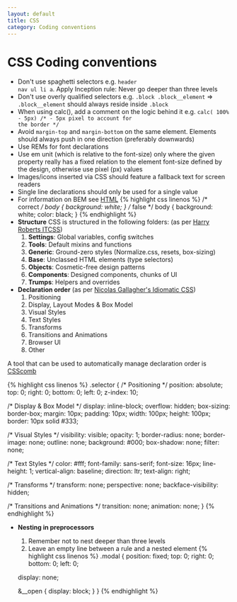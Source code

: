 ```yaml
---
layout: default
title: CSS
category: Coding conventions
---
```


# CSS Coding conventions

- Don't use spaghetti selectors e.g. <code class="highlight">header nav ul li a</code>. Apply Inception rule: Never go deeper than three levels
- Don't use overly qualified selectors e.g. <code class="highlight">.block .block__element</code> => <code class="highlight">.block__element</code> should always reside inside <code class="highlight">.block</code>
- When using calc(), add a comment on the logic behind it e.g. <code class="highlight">calc( 100% - 5px) /* - 5px pixel to account for the border */</code>
- Avoid <code class="highlight">margin-top</code> and <code class="highlight">margin-bottom</code> on the same element. Elements should always push in one direction (preferably downwards)
- Use REMs for font declarations
- Use em unit (which is relative to the font-size) only where the given property really has a fixed relation to the element font-size defined by the design, otherwise use pixel (px) values
- Images/icons inserted via CSS should feature a fallback text for screen readers
- Single line declarations should only be used for a single value
- For information on BEM see [HTML](/HTML)
{% highlight css linenos %}
/* correct */
body { background: white; }
/* false */
body { background: white; color: black; }
{% endhighlight %}
- __Structure__
  CSS is structured in the following folders: (as per [Harry Roberts ITCSS](http://itcss.io))
  1. __Settings__: Global variables, config switches
  2. __Tools__: Default mixins and functions
  3. __Generic__: Ground-zero styles (Normalize.css, resets, box-sizing)
  4. __Base__: Unclassed HTML elements (type selectors)
  5. __Objects__: Cosmetic-free design patterns
  6. __Components__: Designed components, chunks of UI
  7. __Trumps__: Helpers and overrides
- __Declaration order__ (as per [Nicolas Gallagher's Idiomatic CSS](https://github.com/necolas/idiomatic-css))
  1. Positioning
  2. Display, Layout Modes & Box Model
  3. Visual Styles
  4. Text Styles
  5. Transforms
  6. Transitions and Animations
  7. Browser UI
  8. Other

A tool that can be used to automatically manage declaration order is [CSScomb](http://csscomb.com/)

{% highlight css linenos %}
.selector {
  /* Positioning */
  position: absolute;
  top: 0;
  right: 0;
  bottom: 0;
  left: 0;
  z-index: 10;

  /* Display & Box Model */
  display: inline-block;
  overflow: hidden;
  box-sizing: border-box;
  margin: 10px;
  padding: 10px;
  width: 100px;
  height: 100px;
  border: 10px solid #333;

  /* Visual Styles */
  visibility: visible;
  opacity: 1;
  border-radius: none;
  border-image: none;
  outline: none;
  background: #000;
  box-shadow: none;
  filter: none;

  /* Text Styles */
  color: #fff;
  font-family: sans-serif;
  font-size: 16px;
  line-height: 1;
  vertical-align: baseline;
  direction: ltr;
  text-align: right;

  /* Transforms */
  transform: none;
  perspective: none;
  backface-visibility: hidden;

  /* Transitions and Animations */
  transition: none;
  animation: none;
}
{% endhighlight %}
- __Nesting in preprocessors__
  1. Remember not to nest deeper than three levels
  2. Leave an empty line between a rule and a nested element
{% highlight css linenos %}
.modal {
  position: fixed;
  top: 0;
  right: 0;
  bottom: 0;
  left: 0;

  display: none;

  &__open {
    display: block;
  }
}
{% endhighlight %}
